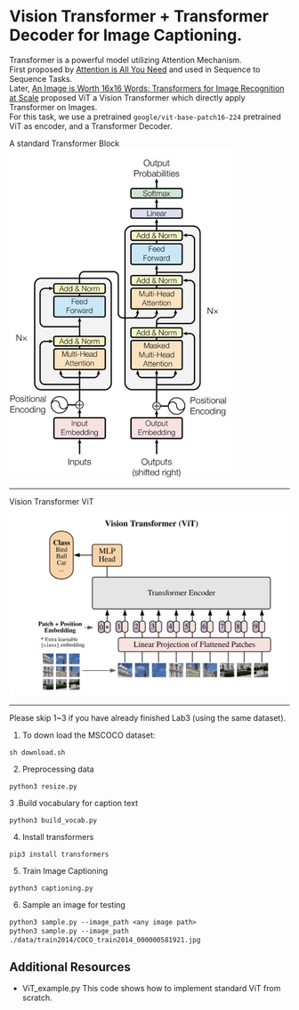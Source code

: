 # Vision Transformer + Transformer Decoder for Image Captioning.

Transformer is a powerful model utilizing Attention Mechanism. <br>
First proposed by [Attention is All You Need](https://arxiv.org/pdf/1706.03762.pdf) and used in Sequence to Sequence Tasks. <br>
Later, [An Image is Worth 16x16 Words: Transformers for Image Recognition at Scale](https://arxiv.org/pdf/2010.11929.pdf) proposed ViT a Vision Transformer which directly apply Transformer on Images. <br>
For this task, we use a pretrained ```google/vit-base-patch16-224``` pretrained ViT as encoder, and a Transformer Decoder.


A standard Transformer Block <br>
<img src="./img/Transformer.png" alt="transformer" width="400"/>
___
Vision Transformer ViT <br>
<img src="./img/ViT.png" alt="ViT" width="500"/>
___



Please skip 1~3 if you have already finished Lab3 (using the same dataset).

1. To down load the MSCOCO dataset:
```
sh download.sh
```

2. Preprocessing data
```
python3 resize.py
```

3 .Build vocabulary for caption text
```
python3 build_vocab.py
```

4. Install transformers

```
pip3 install transformers
```

5. Train Image Captioning
```
python3 captioning.py
```

6. Sample an image for testing
```
python3 sample.py --image_path <any image path>
python3 sample.py --image_path ./data/train2014/COCO_train2014_000000581921.jpg
```


## Additional Resources
* ViT_example.py
    This code shows how to implement standard ViT from scratch.